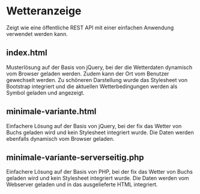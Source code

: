 Wetteranzeige
=============

Zeigt wie eine öffentliche REST API mit einer einfachen Anwendung verwendet werden kann.

index.html
----------
Musterlösung auf der Basis von jQuery, bei der die Wetterdaten dynamisch vom Browser geladen werden. Zudem kann der Ort vom Benutzer gewechselt werden.
Zu schöneren Darstellung wurde das Stylesheet von Bootstrap integriert und die aktuellen Wetterbedingungen werden als Symbol geladen und angezeigt.

minimale-variante.html
----------------------
Einfachere Lösung auf der Basis von jQuery, bei der fix das Wetter von Buchs geladen wird und kein Stylesheet integriert wurde.
Die Daten werden ebenfalls dynamisch vom Browser geladen.

minimale-variante-serverseitig.php
----------------------------------
Einfachere Lösung auf der Basis von PHP, bei der fix das Wetter von Buchs geladen wird und kein Stylesheet integriert wurde.
Die Daten werden vom Webserver geladen und in das ausgelieferte HTML integriert.